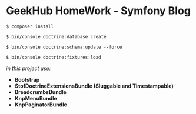 GeekHub HomeWork - Symfony Blog 
===============================
`$ composer install`

`$ bin/console doctrine:database:create`

`$ bin/console doctrine:schema:update --force`

`$ bin/console doctrine:fixtures:load`

_in this project use:_

  * **Bootstrap**
  * **StofDoctrineExtensionsBundle (Sluggable and Timestampable)**
  * **BreadcrumbsBundle**
  * **KnpMenuBundle**
  * **KnpPaginatorBundle**
  
